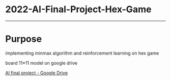 # 2022-AI-Final-Project-Hex-Game
---
# Purpose

implementing minmax algorithm and reinforcement learning on hex game

board 11*11 model on google drive

[AI final project - Google Drive](https://drive.google.com/drive/folders/1X6yjHwYIw9j9pW6sNkpBtUJVEpHmB_70?usp=sharing)
